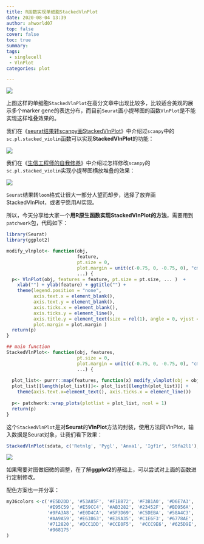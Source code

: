 ```yaml
---
title: R函数实现单细胞StackedVlnPlot
date: 2020-08-04 13:39
author: ahworld07
top: false
cover: false
toc: true
summary: 
tags: 
 - singlecell
 - VlnPlot
categories: plot

---
```


![](https://gitee.com/anno-sc/blog_source/raw/master/figure/StackedVlnPlot/svln_01.png)

上图这样的单细胞`StackedVlnPlot`在高分文章中出现比较多，比较适合美观的展示多个marker gene的表达分布，而目前`Seurat`画小提琴图的函数`VlnPlot`是不能实现这样堆叠效果的。

我们在《[seurat结果转scanpy画StackedVlnPlot](https://mp.weixin.qq.com/s/BTQqdt7mtZx8t7mi9xhpAw)》中介绍过`scanpy`中的`sc.pl.stacked_violin`函数可以实现**StackedVlnPlot**的功能：


![](https://gitee.com/anno-sc/blog_source/raw/master/figure/StackedVlnPlot/svln_02.png)


我们在《[生信工程师的自我修养](https://mp.weixin.qq.com/s/drfZP06ixuTjtVteQf-GHA)》中介绍过怎样修改`scanpy`的`sc.pl.stacked_violin`实现小提琴图横放堆叠的效果：

![](https://gitee.com/anno-sc/blog_source/raw/master/figure/StackedVlnPlot/svln_03.png)


`Seurat`结果转`loom`格式让很大一部分人望而却步，选择了放弃画StackedVlnPlot，或者宁愿用AI实现。

所以，今天分享给大家一个**用R原生函数实现StackedVlnPlot的方法**，需要用到`patchwork`包，代码如下：

```R
library(Seurat)
library(ggplot2)

modify_vlnplot<- function(obj, 
                          feature, 
                          pt.size = 0, 
                          plot.margin = unit(c(-0.75, 0, -0.75, 0), "cm"),
                          ...) {
  p<- VlnPlot(obj, features = feature, pt.size = pt.size, ... )  + 
    xlab("") + ylab(feature) + ggtitle("") + 
    theme(legend.position = "none", 
          axis.text.x = element_blank(), 
          axis.text.y = element_blank(), 
          axis.ticks.x = element_blank(), 
          axis.ticks.y = element_line(),
          axis.title.y = element_text(size = rel(1), angle = 0, vjust = 0.5),
          plot.margin = plot.margin )
  return(p)
}

## main function
StackedVlnPlot<- function(obj, features,
                          pt.size = 0,
                          plot.margin = unit(c(-0.75, 0, -0.75, 0), "cm"),
                          ...) {
  
  plot_list<- purrr::map(features, function(x) modify_vlnplot(obj = obj,feature = x, ...))
  plot_list[[length(plot_list)]]<- plot_list[[length(plot_list)]] +
    theme(axis.text.x=element_text(), axis.ticks.x = element_line())
  
  p<- patchwork::wrap_plots(plotlist = plot_list, ncol = 1)
  return(p)
}
```

这个`StackedVlnPlot`是对**Seurat**的**VlnPlot**方法的封装，使用方法同VlnPlot，输入数据是Seurat对象，让我们看下效果：

```R
StackedVlnPlot(sdata, c('Retnlg', 'Pygl', 'Anxa1', 'Igf1r', 'Stfa2l1'), pt.size=0, cols=my36colors)
```

![](https://gitee.com/anno-sc/blog_source/raw/master/figure/StackedVlnPlot/svln_04.png)


如果需要对图做细微的调整，在了解**ggplot2**的基础上，可以尝试对上面的函数进行定制修改。

配色方案也一并分享：

```R
my36colors <-c('#E5D2DD', '#53A85F', '#F1BB72', '#F3B1A0', '#D6E7A3', '#57C3F3', '#476D87',
               '#E95C59', '#E59CC4', '#AB3282', '#23452F', '#BD956A', '#8C549C', '#585658',
               '#9FA3A8', '#E0D4CA', '#5F3D69', '#C5DEBA', '#58A4C3', '#E4C755', '#F7F398',
               '#AA9A59', '#E63863', '#E39A35', '#C1E6F3', '#6778AE', '#91D0BE', '#B53E2B',
               '#712820', '#DCC1DD', '#CCE0F5',  '#CCC9E6', '#625D9E', '#68A180', '#3A6963',
               '#968175'
)
```

